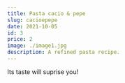 ```yaml
---
title: Pasta cacio & pepe
slug: cacioepepe
date: 2021-10-05
id: 3
price: 2
image: ./image1.jpg
description: A refined pasta recipe.
---
```


Its taste will suprise you!